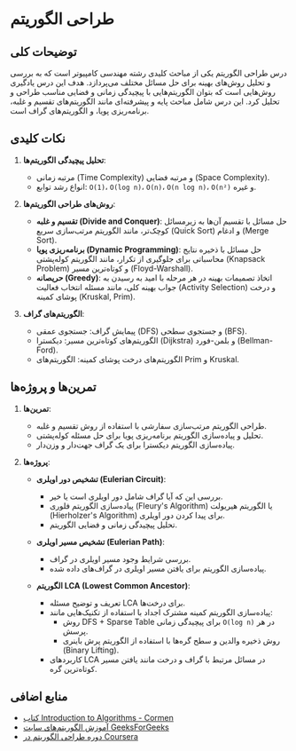 # طراحی الگوریتم  

## توضیحات کلی  
درس طراحی الگوریتم یکی از مباحث کلیدی رشته مهندسی کامپیوتر است که به بررسی و تحلیل روش‌های بهینه برای حل مسائل مختلف می‌پردازد. هدف این درس یادگیری روش‌هایی است که بتوان الگوریتم‌هایی با پیچیدگی زمانی و فضایی مناسب طراحی و تحلیل کرد. این درس شامل مباحث پایه و پیشرفته‌ای مانند الگوریتم‌های تقسیم و غلبه، برنامه‌ریزی پویا، و الگوریتم‌های گراف است.  

## نکات کلیدی  
1. **تحلیل پیچیدگی الگوریتم‌ها**:  
   - مرتبه زمانی (Time Complexity) و مرتبه فضایی (Space Complexity).  
   - انواع رشد توابع: `O(1)`، `O(log n)`، `O(n)`، `O(n log n)`، `O(n²)` و غیره.  

2. **روش‌های طراحی الگوریتم‌ها**:  
   - **تقسیم و غلبه (Divide and Conquer)**: حل مسائل با تقسیم آن‌ها به زیرمسائل کوچک‌تر، مانند الگوریتم مرتب‌سازی سریع (Quick Sort) و ادغام (Merge Sort).  
   - **برنامه‌ریزی پویا (Dynamic Programming)**: حل مسائل با ذخیره نتایج محاسباتی برای جلوگیری از تکرار، مانند الگوریتم کوله‌پشتی (Knapsack Problem) و کوتاه‌ترین مسیر (Floyd-Warshall).  
   - **حریصانه (Greedy)**: اتخاذ تصمیمات بهینه در هر مرحله با امید به رسیدن به جواب بهینه کلی، مانند مسئله انتخاب فعالیت (Activity Selection) و درخت پوشای کمینه (Kruskal, Prim).  

3. **الگوریتم‌های گراف**:  
   - پیمایش گراف: جستجوی عمقی (DFS) و جستجوی سطحی (BFS).  
   - الگوریتم‌های کوتاه‌ترین مسیر: دیکسترا (Dijkstra) و بلمن-فورد (Bellman-Ford).  
   - الگوریتم‌های درخت پوشای کمینه: الگوریتم‌های Prim و Kruskal.  

## تمرین‌ها و پروژه‌ها  
1. **تمرین‌ها**:  
   - طراحی الگوریتم مرتب‌سازی سفارشی با استفاده از روش تقسیم و غلبه.  
   - تحلیل و پیاده‌سازی الگوریتم برنامه‌ریزی پویا برای حل مسئله کوله‌پشتی.  
   - پیاده‌سازی الگوریتم دیکسترا برای یک گراف جهت‌دار و وزن‌دار.  

2. **پروژه‌ها**:  
   - **تشخیص دور اویلری (Eulerian Circuit)**:  
     - بررسی این که آیا گراف شامل دور اویلری است یا خیر.  
     - پیاده‌سازی الگوریتم فلوری (Fleury's Algorithm) یا الگوریتم هیریولت (Hierholzer's Algorithm) برای پیدا کردن دور اویلری.  
     - تحلیل پیچیدگی زمانی و فضایی الگوریتم.  

   - **تشخیص مسیر اویلری (Eulerian Path)**:  
     - بررسی شرایط وجود مسیر اویلری در گراف.  
     - پیاده‌سازی الگوریتم برای یافتن مسیر اویلری در گراف‌های داده شده.  

   - **الگوریتم LCA (Lowest Common Ancestor)**:  
     - تعریف و توضیح مسئله LCA برای درخت‌ها.  
     - پیاده‌سازی الگوریتم کمینه مشترک اجداد با استفاده از تکنیک‌هایی مانند:  
       - روش DFS + Sparse Table برای پیچیدگی زمانی `O(log n)` در هر پرسش.  
       - روش ذخیره والدین و سطح گره‌ها با استفاده از الگوریتم پرش باینری (Binary Lifting).  
     - کاربردهای LCA در مسائل مرتبط با گراف و درخت مانند یافتن مسیر کوتاه‌ترین گره. 


## منابع اضافی  
- [کتاب Introduction to Algorithms - Cormen](https://mitpress.mit.edu/9780262046305/introduction-to-algorithms/)  
- [آموزش الگوریتم‌های سایت GeeksForGeeks](https://www.geeksforgeeks.org/fundamentals-of-algorithms/)  
- [دوره طراحی الگوریتم در Coursera](https://www.coursera.org/learn/algorithms-part1)  
